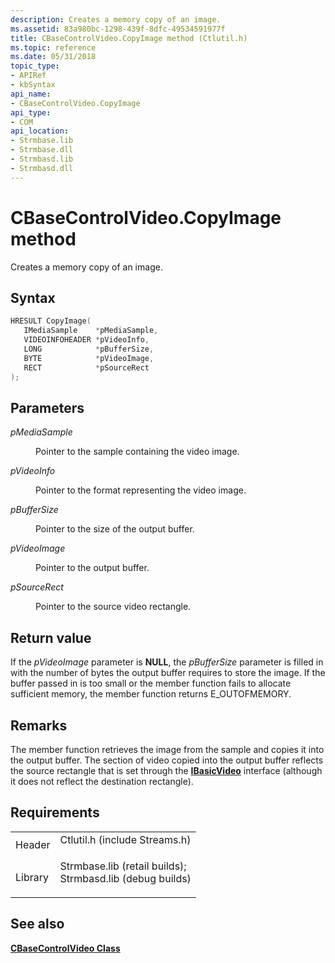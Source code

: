 ```yaml
---
description: Creates a memory copy of an image.
ms.assetid: 83a980bc-1298-439f-8dfc-49534591977f
title: CBaseControlVideo.CopyImage method (Ctlutil.h)
ms.topic: reference
ms.date: 05/31/2018
topic_type: 
- APIRef
- kbSyntax
api_name: 
- CBaseControlVideo.CopyImage
api_type: 
- COM
api_location: 
- Strmbase.lib
- Strmbase.dll
- Strmbasd.lib
- Strmbasd.dll
---
```


# CBaseControlVideo.CopyImage method

Creates a memory copy of an image.

## Syntax


```C++
HRESULT CopyImage(
   IMediaSample    *pMediaSample,
   VIDEOINFOHEADER *pVideoInfo,
   LONG            *pBufferSize,
   BYTE            *pVideoImage,
   RECT            *pSourceRect
);
```



## Parameters

<dl> <dt>

*pMediaSample* 
</dt> <dd>

Pointer to the sample containing the video image.

</dd> <dt>

*pVideoInfo* 
</dt> <dd>

Pointer to the format representing the video image.

</dd> <dt>

*pBufferSize* 
</dt> <dd>

Pointer to the size of the output buffer.

</dd> <dt>

*pVideoImage* 
</dt> <dd>

Pointer to the output buffer.

</dd> <dt>

*pSourceRect* 
</dt> <dd>

Pointer to the source video rectangle.

</dd> </dl>

## Return value

If the *pVideoImage* parameter is **NULL**, the *pBufferSize* parameter is filled in with the number of bytes the output buffer requires to store the image. If the buffer passed in is too small or the member function fails to allocate sufficient memory, the member function returns E\_OUTOFMEMORY.

## Remarks

The member function retrieves the image from the sample and copies it into the output buffer. The section of video copied into the output buffer reflects the source rectangle that is set through the [**IBasicVideo**](/windows/desktop/api/Control/nn-control-ibasicvideo) interface (although it does not reflect the destination rectangle).

## Requirements



|                    |                                                                                                                                                                                            |
|--------------------|--------------------------------------------------------------------------------------------------------------------------------------------------------------------------------------------|
| Header<br/>  | <dl> <dt>Ctlutil.h (include Streams.h)</dt> </dl>                                                                                   |
| Library<br/> | <dl> <dt>Strmbase.lib (retail builds); </dt> <dt>Strmbasd.lib (debug builds)</dt> </dl> |



## See also

<dl> <dt>

[**CBaseControlVideo Class**](cbasecontrolvideo.md)
</dt> </dl>

 

 




